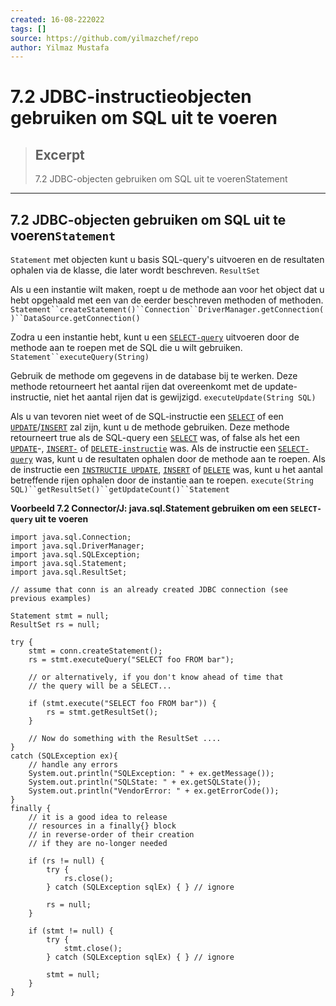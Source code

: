 ```yaml
---
created: 16-08-222022
tags: []
source: https://github.com/yilmazchef/repo
author: Yilmaz Mustafa
---
```


# 7.2 JDBC-instructieobjecten gebruiken om SQL uit te voeren

> ## Excerpt
> 7.2 JDBC-objecten gebruiken om SQL uit te voerenStatement

---
## 7.2 JDBC-objecten gebruiken om SQL uit te voeren`Statement`

`Statement` met objecten kunt u basis SQL-query's uitvoeren en de resultaten ophalen via de klasse, die later wordt beschreven. `ResultSet`

Als u een instantie wilt maken, roept u de methode aan voor het object dat u hebt opgehaald met een van de eerder beschreven methoden of methoden. `Statement``createStatement()``Connection``DriverManager.getConnection()``DataSource.getConnection()`

Zodra u een instantie hebt, kunt u een [`SELECT-query`](https://dev.mysql.com/doc/refman/8.0/en/select.html) uitvoeren door de methode aan te roepen met de SQL die u wilt gebruiken. `Statement``executeQuery(String)`

Gebruik de methode om gegevens in de database bij te werken. Deze methode retourneert het aantal rijen dat overeenkomt met de update-instructie, niet het aantal rijen dat is gewijzigd. `executeUpdate(String SQL)`

Als u van tevoren niet weet of de SQL-instructie een [`SELECT`](https://dev.mysql.com/doc/refman/8.0/en/select.html) of een [`UPDATE`](https://dev.mysql.com/doc/refman/8.0/en/update.html)/[`INSERT`](https://dev.mysql.com/doc/refman/8.0/en/insert.html) zal zijn, kunt u de methode gebruiken. Deze methode retourneert true als de SQL-query een [`SELECT`](https://dev.mysql.com/doc/refman/8.0/en/select.html) was, of false als het een [`UPDATE`](https://dev.mysql.com/doc/refman/8.0/en/update.html)\-, [`INSERT-`](https://dev.mysql.com/doc/refman/8.0/en/insert.html) of [`DELETE-instructie`](https://dev.mysql.com/doc/refman/8.0/en/delete.html) was. Als de instructie een [`SELECT-query`](https://dev.mysql.com/doc/refman/8.0/en/select.html) was, kunt u de resultaten ophalen door de methode aan te roepen. Als de instructie een [`INSTRUCTIE UPDATE`](https://dev.mysql.com/doc/refman/8.0/en/update.html), [`INSERT`](https://dev.mysql.com/doc/refman/8.0/en/insert.html) of [`DELETE`](https://dev.mysql.com/doc/refman/8.0/en/delete.html) was, kunt u het aantal betreffende rijen ophalen door de instantie aan te roepen. `execute(String SQL)``getResultSet()``getUpdateCount()``Statement`

**Voorbeeld 7.2 Connector/J: java.sql.Statement gebruiken om een `SELECT-query` uit te voeren**

```
import java.sql.Connection;
import java.sql.DriverManager;
import java.sql.SQLException;
import java.sql.Statement;
import java.sql.ResultSet;

// assume that conn is an already created JDBC connection (see previous examples)

Statement stmt = null;
ResultSet rs = null;

try {
    stmt = conn.createStatement();
    rs = stmt.executeQuery("SELECT foo FROM bar");

    // or alternatively, if you don't know ahead of time that
    // the query will be a SELECT...

    if (stmt.execute("SELECT foo FROM bar")) {
        rs = stmt.getResultSet();
    }

    // Now do something with the ResultSet ....
}
catch (SQLException ex){
    // handle any errors
    System.out.println("SQLException: " + ex.getMessage());
    System.out.println("SQLState: " + ex.getSQLState());
    System.out.println("VendorError: " + ex.getErrorCode());
}
finally {
    // it is a good idea to release
    // resources in a finally{} block
    // in reverse-order of their creation
    // if they are no-longer needed

    if (rs != null) {
        try {
            rs.close();
        } catch (SQLException sqlEx) { } // ignore

        rs = null;
    }

    if (stmt != null) {
        try {
            stmt.close();
        } catch (SQLException sqlEx) { } // ignore

        stmt = null;
    }
}
```
